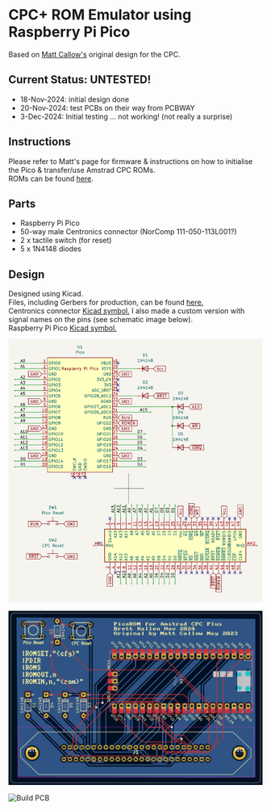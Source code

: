 # CPC+ ROM Emulator using Raspberry Pi Pico
Based on [Matt Callow's](https://github.com/mattcallow/CPC_PICOROM) original design for the CPC.

## Current Status: UNTESTED!
- 18-Nov-2024: initial design done
- 20-Nov-2024: test PCBs on their way from PCBWAY
- 3-Dec-2024: Initial testing ... not working!  (not really a surprise)

## Instructions
Please refer to Matt's page for firmware & instructions on how to initialise the Pico & transfer/use Amstrad CPC ROMs.<br>
ROMs can be found [here](https://www.cpcwiki.eu/index.php/ROM_List).

## Parts
- Raspberry Pi Pico
- 50-way male Centronics connector (NorComp 111-050-113L001?)
- 2 x tactile switch (for reset)
- 5 x 1N4148 diodes

## Design
Designed using Kicad.<br>
Files, including Gerbers for production, can be found [here.](/Hardware/)<br>
Centronics connector [Kicad symbol.](/Hardware/Centronics_Connector/)  I also made a custom version with signal names on the pins (see schematic image below).<br>
Raspberry Pi Pico [Kicad symbol.](https://github.com/ncarandini/KiCad-RP-Pico)<br>

![Schematic](/CPC_PICOROM_PLUS_Schematic.png)

![PCB layout](/CPC_PICOROM_PLUS_PCB.png)

![Build PCB](/CPC_PICOROM_PLUS_built.jpg)
